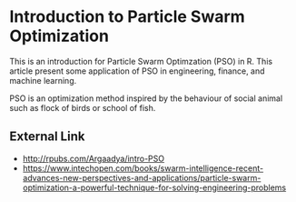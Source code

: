 # Introduction to Particle Swarm Optimization

This is an introduction for Particle Swarm Optimzation (PSO) in R. This article present some application of PSO in engineering, finance, and machine learning.

PSO is an optimization method inspired by the behaviour of social animal such as flock of birds or school of fish. 

## External Link

  - http://rpubs.com/Argaadya/intro-PSO
  - https://www.intechopen.com/books/swarm-intelligence-recent-advances-new-perspectives-and-applications/particle-swarm-optimization-a-powerful-technique-for-solving-engineering-problems
